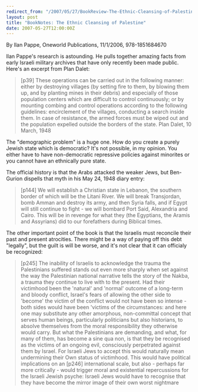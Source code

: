 ```yaml
---
redirect_from: "/2007/05/27/BookReview-The-Ethnic-Cleansing-of-Palestine.html"
layout: post
title: "BookNotes: The Ethnic Cleansing of Palestine"
date: 2007-05-27T12:00:00Z
---
```

By Ilan Pappe, Oneworld Publications, 11/1/2006, 978-1851684670

Ilan Pappe's research is astounding.  He pulls together amazing
facts from early Israeli military archives that have only recently
been made public.  Here's an excerpt from Plan Dalet:


> [p39] These operations can be carried out in the following manner:
> either by destroying villages (by setting fire to them, by blowing
> them up, and by planting mines in their debris) and especially of
> those population centers which are difficult to control continuously;
> or by mounting combing and control operations according to the
> following guidelines: encirclement of the villages, conducting a
> search inside them. In case of resistance, the armed forces must be
> wiped out and the population expelled outside the borders of the
> state. Plan Dalet, 10 March, 1948


 The "demographic problem" is a huge one.  How do you create a purely
Jewish state which is democratic?  It's not possible, in my opinion.
You either have to have non-democratic repressive policies against
minorites or you cannot have an ethnically pure state.

 The official history is that the Arabs attacked the weaker Jews, but
Ben-Gurion dispells that myth in his May 24, 1948 diary entry:


> [p144] We will establish a Christian state in Lebanon, the southern
> border of which will be the Litani River. We will break Transjordan,
> bomb Amman and destroy its army, and then Syria falls, and if Egypt
> will still continue to fight - we will bombard Port Said, Alexandria
> and Cairo. This will be in revenge for what they (the Egyptians, the
> Aramis and Assyrians) did to our forefathers during Biblical times.


 The other important point of the book is that the Israelis must
reconcile their past and present atrocities.  There might be a way of
paying off this debt "legally", but the guilt is will be worse, and
it's not clear that it can officialy be recognized:


> [p245] The inability of Israelis to acknowledge the trauma the
> Palestinians suffered stands out even more sharply when set against
> the way the Palestinian national narrative tells the story of the
> Nakba, a trauma they continue to live with to the present. Had their
> victimhood been the 'natural' and 'normal' outcome of a long-term and
> bloody conflict, Israel's fears of allowing the other side to 'become'
> the victim of the conflict would not have been so intense - both sides
> would have been 'victims of the circumstances: and here one may
> substitute any other amorphous, non-committal concept that serves
> human beings, particularly politicians but also historians, to absolve
> themselves from the moral responsibility they otherwise would
> carry. But what the Palestinians are demanding, and what, for many of
> them, has become a sine qua non, is that they be recognised as the
> victims of an ongoing evil, consciously perpetrated against them by
> Israel. For Israeli Jews to accept this would naturally mean
> undermining their Own status of victimhood. This would have political
> implications on an [p246] international scale, but also - perhaps far
> more critically - would trigger moral and existential repercussions
> for the Israeli Jewish psyche: Israeli Jews would have to recognise
> that they have become the mirror image of their own worst nightmare
> 




